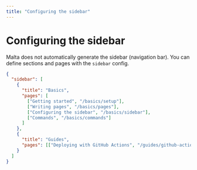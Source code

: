 ```yaml
---
title: "Configuring the sidebar"
---
```


# Configuring the sidebar

Malta does not automatically generate the sidebar (navigation bar). You can define sections and pages with the `sidebar` config.

```json
{
  "sidebar": [
    {
      "title": "Basics",
      "pages": [
        ["Getting started", "/basics/setup"],
        ["Writing pages", "/basics/pages"],
        ["Configuring the sidebar", "/basics/sidebar"],
        ["Commands", "/basics/commands"]
      ]
    },
    {
      "title": "Guides",
      "pages": [["Deploying with GitHub Actions", "/guides/github-actions"]]
    }
  ]
}
```
